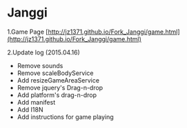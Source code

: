 Janggi
======
1.Game Page [http://jz1371.github.io/Fork_Janggi/game.html](http://jz1371.github.io/Fork_Janggi/game.html) 

2.Update log (2015.04.16)
* Remove sounds
* Remove scaleBodyService
* Add    resizeGameAreaService
* Remove jquery's Drag-n-drop
* Add    platform's drag-n-drop
* Add    manifest
* Add    I18N
* Add    instructions for game playing